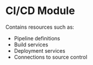 # CI/CD Module
Contains resources such as:
- Pipeline definitions
- Build services
- Deployment services
- Connections to source control
